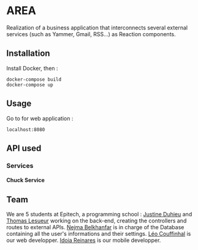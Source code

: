# AREA
Realization of a business application that interconnects several external services (such as Yammer, Gmail, RSS...) as Reaction components.

## Installation
Install Docker, then :
```
docker-compose build
docker-compose up
```

## Usage
Go to for web application :
```
localhost:8080
```

## API used

### Services

#### Chuck Service

## Team
We are 5 students at Epitech, a programming school :
[Justine Duhieu](https://github.com/Justena40) and [Thomas Lesueur](https://github.com/ThomasLesueur) working on the back-end, creating the controllers and routes to external APIs.
[Nejma Belkhanfar](https://github.com/nejnej-dev) is in charge of the Database containing all the user's informations and their settings.
[Léo Couffinhal](https://github.com/Suissehide) is our web developper.
[Idoia Reinares](https://github.com/IdoiaReina) is our mobile developper.
